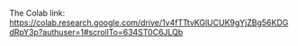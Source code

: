 The Colab link: https://colab.research.google.com/drive/1v4fTTtvKGlUCUK9gYjZBg56KDGdRpY3p?authuser=1#scrollTo=634ST0C6JLQb 
